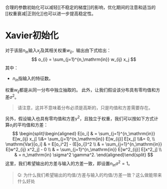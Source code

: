 合理的参数初始化可以减轻[[不稳定的梯度]]的影响，优化期间的注意和适当的[[权重衰减|正则化]]也可以进一步提高稳定性。

# Xavier初始化
对于该层$n_\mathrm{in}$输入$x_j$及其相关权重$w_{ij}$，输出由下式给出：
$$
o_{i} = \sum_{j=1}^{n_\mathrm{in}} w_{ij} x_j
$$
其中：
- $n_{in}$指输入的特征数。

权重$w_{ij}$都是从同一分布中独立抽取的。 此外，让我们假设该分布具有零均值和方差$\sigma^2$。
> 请注意，这并不意味着分布必须是高斯的，只是均值和方差需要存在。

另外，假设输入也具有零均值和方差$\gamma^2$，且独立于权重，我们可以按如下方式计算$o_i$的平均值和方差：
$$
\begin{split}\begin{aligned}
    E[o_i] & = \sum_{j=1}^{n_\mathrm{in}} E[w_{ij} x_j] \\&= \sum_{j=1}^{n_\mathrm{in}} E[w_{ij}] E[x_j] \\&= 0, \\
    \mathrm{Var}[o_i] & = E[o_i^2] - (E[o_i])^2 \\
        & = \sum_{j=1}^{n_\mathrm{in}} E[w^2_{ij} x^2_j] - 0 \\
        & = \sum_{j=1}^{n_\mathrm{in}} E[w^2_{ij}] E[x^2_j] \\
        & = n_\mathrm{in} \sigma^2 \gamma^2.
\end{aligned}\end{split}
$$
这里，我们希望输出的方差与输入的方差一致，即设置$n_\mathrm{in} \sigma^2 = 1$。

> Q: 为什么我们希望输出的均值/方差与输入的均值/方差一致？这么做能带来什么好处

